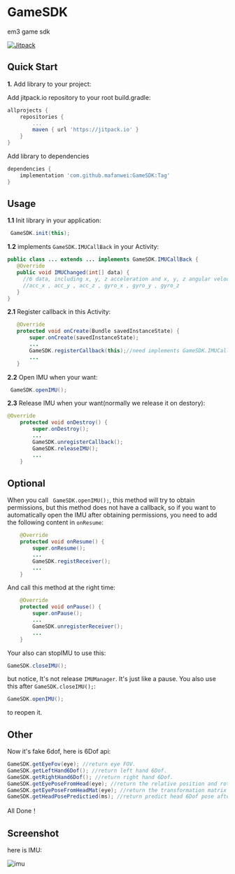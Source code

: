 # GameSDK
em3 game sdk


[![Jitpack](https://jitpack.io/v/mafanwei/GameSDK.svg)](https://jitpack.io/#mafanwei/GameSDK)

## Quick Start

**1.** Add library to your project:

Add jitpack.io repository to your root build.gradle:
```gradle
allprojects {
    repositories {
        ...
        maven { url 'https://jitpack.io' }
    }
}
```
Add library to dependencies
```gradle
dependencies {
    implementation 'com.github.mafanwei:GameSDK:Tag'
}
```
## Usage
**1.1** Init library in your application:
```java
 GameSDK.init(this);
 ```
 **1.2** implements ```GameSDK.IMUCallBack``` in your Activity:
 ```java
 public class ... extends ... implements GameSDK.IMUCallBack {
    @Override
    public void IMUChanged(int[] data) {
      //6 data, including x, y, z acceleration and x, y, z angular velocity. The sequence is as follows:
      //acc_x , acc_y , acc_z , gyro_x , gyro_y , gyro_z
    }
 }
 ```
 **2.1** Register callback in this Activity:
 ```java
    @Override
    protected void onCreate(Bundle savedInstanceState) {
        super.onCreate(savedInstanceState);
        ...
        GameSDK.registerCallback(this);//need implements GameSDK.IMUCallBack
        ...
    }
```
**2.2** Open IMU when your want:
```java
 GameSDK.openIMU();
```
**2.3** Release IMU when your want(normally we release it on destory):
```java
@Override
    protected void onDestroy() {
        super.onDestroy();
        ...
        GameSDK.unregisterCallback();
        GameSDK.releaseIMU();
        ...
    }
```
## Optional
When you call ``` GameSDK.openIMU();```, this method will try to obtain permissions, but this method does not have a callback, so if you want to automatically open the IMU after obtaining permissions, you need to add the following content in ```onResume```:
```java
    @Override
    protected void onResume() {
        super.onResume();
        ...
        GameSDK.registReceiver();
        ...
    }
```
And call this method at the right time:
```java
    @Override
    protected void onPause() {
        super.onPause();
        ...
        GameSDK.unregisterReceiver();
        ...
    }
```
Your also can stopIMU to use this:
```java
GameSDK.closeIMU();
```
but notice, It's not release ```IMUManager```. It's just like a pause. You also use this after ```GameSDK.closeIMU();```:
```java
GameSDK.openIMU();
```
to reopen it.

## Other
Now it's fake 6dof, here is 6Dof api:
```java
GameSDK.getEyeFov(eye); //return eye FOV.
GameSDK.getLeftHand6Dof(); //return left hand 6Dof.
GameSDK.getRightHand6Dof(); //return right hand 6Dof.
GameSDK.getEyePoseFromHead(eye); //return the relative position and rotation of an eye
GameSDK.getEyePoseFromHeadMat(eye); //return the transformation matrix of the opposite head of an eye (4 * 4)
GameSDK.getHeadPosePredictied(ms); //return predict head 6Dof pose after given ms.
```

All Done！
## Screenshot
here is IMU:

![imu](https://raw.githubusercontent.com/mafanwei/GameSDK/master/screenshot/imu.png)
